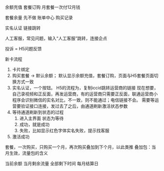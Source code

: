 余额充值
套餐订购 月套餐一次付12月钱

套餐余量 先不做
账单中心	购买记录

实名认证  链接跳转

人工客服，常见问题，输入“人工客服”跳转，连接企点

投诉 = H5问题反馈


新卡流程
1. 卡片绑定
2. 购买套餐 -> 默认余额； 默认显示余额充值，套餐订购，页面与H5套餐页面切换方式一致
3. 实名认证，一个按钮。
	H5的流程为，复制iccid跳转运营商的链接
	现在想要，自己录视频和正反面，再发运营商，有的运营商只需要正反面，联通运营商小程序会识别微信的实名对比，不一致，则不能通过；电信链接不会。
	需要等运营要验证接口连接，发过去了之后，由通道刷新激活状态参数
4. 等待通道刷新到状态的过程
	1. 进入主界面 状态为等待
	2. 成功，就是成功
	3. 失败，比如显示红色字体实名失败，提示找客服
5. 激活成功


套餐，一次购买，只购买一个月，再次购买叠加到下个月，以此类推
叠加包：当月生效，流量包的含义

当前余额
当月剩余流量
全部剩下时间
每月结算日